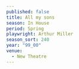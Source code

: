 ```yaml
---
published: false
title: All my sons
season: In House
period: Spring
playwright: Arthur Miller
season_sort: 240
year: "99_00"
venue:
  - New Theatre
---
```



